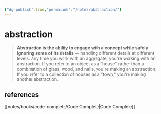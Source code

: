 ```yaml
---
{"dg-publish":true,"permalink":"/notes/abstraction/"}
---
```


# abstraction

> **Abstraction is the ability to engage with a concept while safely ignoring some of its details** — handling different details at different levels. Any time you work with an aggregate, you're working with an abstraction. If you refer to an object as a "house" rather than a combination of glass, wood, and nails, you're making an abstraction. If you refer to a collection of houses as a "town," you're making another abstraction.



## references

[[notes/books/code-complete/Code Complete\|Code Complete]]

